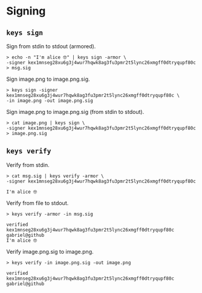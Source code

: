 # Signing

## `keys sign`

Sign from stdin to stdout (armored).

```shell
> echo -n "I'm alice 🤓" | keys sign -armor \
-signer kex1mnseg28xu6g3j4wur7hqwk8ag3fu3pmr2t5lync26xmgff0dtryqupf80c > msg.sig
```

Sign image.png to image.png.sig.

```shell
> keys sign -signer kex1mnseg28xu6g3j4wur7hqwk8ag3fu3pmr2t5lync26xmgff0dtryqupf80c \
-in image.png -out image.png.sig
```

Sign image.png to image.png.sig (from stdin to stdout).

```shell
> cat image.png | keys sign \
-signer kex1mnseg28xu6g3j4wur7hqwk8ag3fu3pmr2t5lync26xmgff0dtryqupf80c > image.png.sig
```

## `keys verify`

Verify from stdin.

```shell
> cat msg.sig | keys verify -armor \
-signer kex1mnseg28xu6g3j4wur7hqwk8ag3fu3pmr2t5lync26xmgff0dtryqupf80c

I'm alice 🤓
```

Verify from file to stdout.

```shell
> keys verify -armor -in msg.sig

verified kex1mnseg28xu6g3j4wur7hqwk8ag3fu3pmr2t5lync26xmgff0dtryqupf80c gabriel@github
I'm alice 🤓
```

Verify image.png.sig to image.png.

```shell
> keys verify -in image.png.sig -out image.png

verified kex1mnseg28xu6g3j4wur7hqwk8ag3fu3pmr2t5lync26xmgff0dtryqupf80c gabriel@github
```
